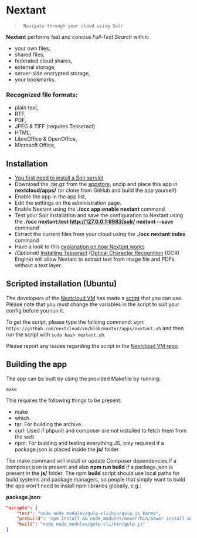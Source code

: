 




# Nextant

>      Navigate through your cloud using Solr

**Nextant** performs fast and concise _Full-Text Search_ within:

- your own files,
- shared files,
- federated cloud shares,
- external storage,
- server-side encrypted storage,
- your bookmarks.
 

### Recognized file formats: 
- plain text, 
- RTF, 
- PDF,
- JPEG & TIFF (requires Tesseract)
- HTML, 
- LibreOffice & OpenOffice, 
- Microsoft Office, 
 


## Installation

- [You first need to install a Solr servlet](https://github.com/nextcloud/nextant/wiki)
- Download the .tar.gz from the [appstore](https://apps.nextcloud.com/apps/nextant), unzip and place this app in **nextcloud/apps/** (or clone from GitHub and build the app yourself)
- Enable the app in the app list,
- Edit the settings on the administration page.
- Enable Nextant using the **./occ app:enable nextant** command
- Test your Solr installation and save the configuration to Nextant using the **./occ nextant:test http://127.0.0.1:8983/solr/ nextant --save** command
- Extract the current files from your cloud using the **./occ nextant:index** command 
- Have a look to this [explanation on how Nextant works](https://github.com/nextcloud/nextant/wiki/Extracting,-Live-Update)
- _(Optional)_ [Installing Tesseract](https://github.com/tesseract-ocr/tesseract/wiki) ([Optical Character Recognition](https://en.wikipedia.org/wiki/Optical_character_recognition) (OCR) Engine) will allow Nextant to extract text from image file and PDFs without a text layer.

## Scripted installation (Ubuntu)
The developers of the [Nextcloud VM](https://github.com/nextcloud/vm) has made a [script](https://raw.githubusercontent.com/nextcloud/vm/master/apps/nextant.sh) that you can use.
Please note that you must change the variables in the script to suit your config before you run it.

To get the script, please type the folloing command: `wget https://github.com/nextcloud/vm/blob/master/apps/nextant.sh` and then run the script with `sudo bash nextant.sh`.

Please report any issues regarding the script in the [Nextcloud VM repo](https://github.com/nextcloud/vm/issues).

## Building the app

The app can be built by using the provided Makefile by running:

    make

This requires the following things to be present:
* make
* which
* tar: For building the archive
* curl: Used if phpunit and composer are not installed to fetch them from the web
* npm: For building and testing everything JS, only required if a package.json is placed inside the **js/** folder

The make command will install or update Composer dependencies if a composer.json is present and also **npm run build** if a package.json is present in the **js/** folder. The npm **build** script should use local paths for build systems and package managers, so people that simply want to build the app won't need to install npm libraries globally, e.g.:

**package.json**:
```json
"scripts": {
    "test": "node node_modules/gulp-cli/bin/gulp.js karma",
    "prebuild": "npm install && node_modules/bower/bin/bower install && node_modules/bower/bin/bower update",
    "build": "node node_modules/gulp-cli/bin/gulp.js"
}
```





